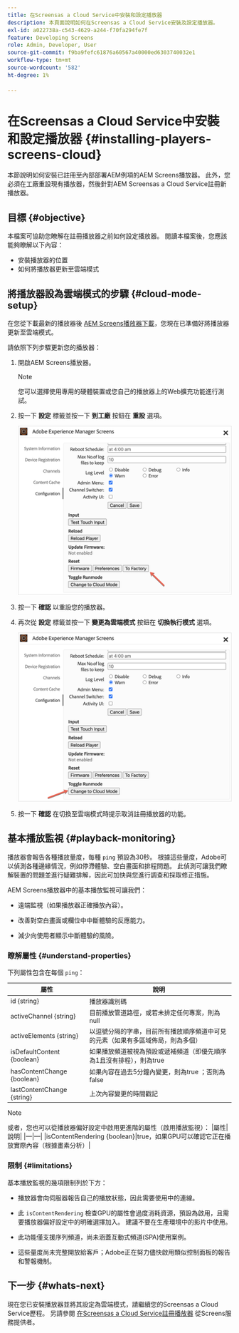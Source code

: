 ```yaml
---
title: 在Screensas a Cloud Service中安裝和設定播放器
description: 本頁面說明如何在Screensas a Cloud Service安裝及設定播放器。
exl-id: a022738a-c543-4629-a244-f70fa294fe7f
feature: Developing Screens
role: Admin, Developer, User
source-git-commit: f9ba9fefc61876a60567a40000ed6303740032e1
workflow-type: tm+mt
source-wordcount: '582'
ht-degree: 1%

---
```


# 在Screensas a Cloud Service中安裝和設定播放器 {#installing-players-screens-cloud}

本節說明如何安裝已註冊至內部部署AEM例項的AEM Screens播放器。 此外，您必須在工廠重設現有播放器，然後針對AEM Screensas a Cloud Service註冊新播放器。

## 目標 {#objective}

本檔案可協助您瞭解在註冊播放器之前如何設定播放器。 閱讀本檔案後，您應該能夠瞭解以下內容：

* 安裝播放器的位置
* 如何將播放器更新至雲端模式

## 將播放器設為雲端模式的步驟 {#cloud-mode-setup}

在您從下載最新的播放器後 [AEM Screens播放器下載](https://download.macromedia.com/screens/)，您現在已準備好將播放器更新至雲端模式。

請依照下列步驟更新您的播放器：

1. 開啟AEM Screens播放器。

   >[!NOTE]
   >您可以選擇使用專用的硬體裝置或您自己的播放器上的Web擴充功能進行測試。

1. 按一下 **設定** 標籤並按一下 **到工廠** 按鈕在 **重設** 選項。

   ![影像](/help/screens-cloud/assets/player/installplayer-2.png)

1. 按一下 **確認** 以重設您的播放器。

1. 再次從 **設定** 標籤並按一下 **變更為雲端模式** 按鈕在 **切換執行模式** 選項。

   ![影像](/help/screens-cloud/assets/player/installplayer-1.png)

1. 按一下 **確認** 在切換至雲端模式時提示取消註冊播放器的功能。

## 基本播放監視 {#playback-monitoring}

播放器會報告各種播放量度，每種 `ping` 預設為30秒。 根據這些量度，Adobe可以偵測各種邊緣情況，例如停滯體驗、空白畫面和排程問題。 此偵測可讓我們瞭解裝置的問題並進行疑難排解，因此可加快與您進行調查和採取修正措施。

AEM Screens播放器中的基本播放監視可讓我們：

* 遠端監視（如果播放器正確播放內容）。

* 改善對空白畫面或欄位中中斷體驗的反應能力。

* 減少向使用者顯示中斷體驗的風險。

### 瞭解屬性 {#understand-properties}

下列屬性包含在每個 `ping`：

| 屬性 | 說明 |
|---|---|
| id {string} | 播放器識別碼 |
| activeChannel {string} | 目前播放管道路徑，或若未排定任何專案，則為null |
| activeElements {string} | 以逗號分隔的字串，目前所有播放順序頻道中可見的元素（如果有多區域佈局，則為多個） |
| isDefaultContent {boolean} | 如果播放頻道被視為預設或遞補頻道（即優先順序為1且沒有排程），則為true |
| hasContentChange {boolean} | 如果內容在過去5分鐘內變更，則為true ；否則為false |
| lastContentChange {string} | 上次內容變更的時間戳記 |

>[!NOTE]
>或者，您也可以從播放器偏好設定中啟用更進階的屬性（啟用播放監視）：
>|屬性|說明|
>|—|—|
>|isContentRendering {boolean}|true，如果GPU可以確認它正在播放實際內容（根據畫素分析）|

### 限制 {#limitations}

基本播放監視的幾項限制列於下方：

* 播放器會向伺服器報告自己的播放狀態，因此需要使用中的連線。

* 此 `isContentRendering` 檢查GPU的屬性會過度消耗資源，預設為啟用，且需要播放器偏好設定中的明確選擇加入。 建議不要在生產環境中的影片中使用。

* 此功能僅支援序列頻道，尚未涵蓋互動式頻道(SPA)使用案例。

* 這些量度尚未完整開放給客戶；Adobe正在努力儘快啟用類似控制面板的報告和警報機制。

## 下一步 {#whats-next}

現在您已安裝播放器並將其設定為雲端模式，請繼續您的Screensas a Cloud Service歷程。 另請參閱 [在Screensas a Cloud Service註冊播放器](/help/screens-cloud/managing-players-registration/registering-players-screens-cloud.md) 從Screens服務提供者。
